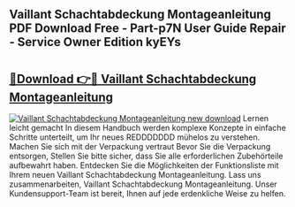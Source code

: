 ## Vaillant Schachtabdeckung Montageanleitung PDF Download Free - Part-p7N User Guide Repair - Service Owner Edition kyEYs

# <h2><a href="http://df77da.blite.top/?on=Vaillant+Schachtabdeckung+Montageanleitung">🔗Download 👉🔴 Vaillant Schachtabdeckung Montageanleitung</a></h2>

[![Vaillant Schachtabdeckung Montageanleitung new download](https://i.imgur.com/lujVjoI.png)](http://df77da.blite.top/?on=Vaillant+Schachtabdeckung+Montageanleitung)
Lernen leicht gemacht In diesem Handbuch werden komplexe Konzepte in einfache Schritte unterteilt, um Ihr neues REDDDDDDD mühelos zu verstehen. Machen Sie sich mit der Verpackung vertraut Bevor Sie die Verpackung entsorgen, Stellen Sie bitte sicher, dass Sie alle erforderlichen Zubehörteile aufbewahrt haben. Entdecken Sie die Möglichkeiten der Funktionsliste mit Ihrem neuen Vaillant Schachtabdeckung Montageanleitung. Lass uns zusammenarbeiten, Vaillant Schachtabdeckung Montageanleitung. Unser Kundensupport-Team ist bereit, Ihnen auf jede erdenkliche Weise zu helfen.
